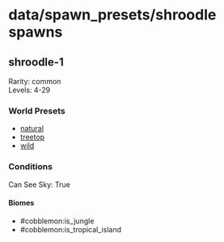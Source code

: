 # data/spawn_presets/shroodle spawns  
  
## shroodle-1  
Rarity: common  
Levels: 4-29  
  
### World Presets  
* [natural](/data/world_presets/natural.md)  
* [treetop](/data/world_presets/treetop.md)  
* [wild](/data/world_presets/wild.md)  
  
### Conditions  
Can See Sky: True  
  
#### Biomes  
  * #cobblemon:is_jungle
  * #cobblemon:is_tropical_island
  
